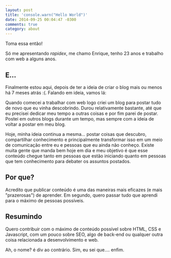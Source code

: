 ```yaml
---
layout: post
title: 'console.warn("Hello World")'
date: 2014-09-25 00:04:47 -0300
comments: true
category: about
---
```


Toma essa então!

Só me apresentando _rapidex_, me chamo Enrique, tenho 23 anos e trabalho com web a alguns anos.<!--more-->

## E…

Finalmente estou aqui, depois de ter a ideia de criar o blog mais ou menos há 7 meses atrás :(.
Falando em ideia, vamos lá:

Quando comecei a trabalhar com web logo criei um blog para postar tudo de novo que eu vinha descobrindo. Durou relativamente bastante, até que eu precisei dedicar meu tempo a outras coisas e por fim parei de postar. Postei em outros blogs durante um tempo, mas sempre com a ideia de voltar a postar em meu blog.

Hoje, minha ideia continua a mesma… postar coisas que descubro, compartilhar conhecimento e principalmente transformar isso em um meio de comunicação entre eu e pessoas que eu ainda não conheço. Existe muita gente que manda bem hoje em dia e meu objetivo é que esse conteúdo chegue tanto em pessoas que estão iniciando quanto em pessoas que tem conhecimento para debater os assuntos postados.

## Por que?
Acredito que publicar conteúdo é uma das maneiras mais eficazes (e mais "prazerosas") de aprender. Em segundo, quero passar tudo que aprendi para o máximo de pessoas possíveis.

## Resumindo
Quero contribuir com o máximo de conteúdo possível sobre HTML, CSS e Javascript, com um pouco sobre SEO, algo de back-end ou qualquer outra coisa relacionada a desenvolvimento e web.


Ah, o nome? é div ao contrário. Sim, eu sei que…. enfim.
